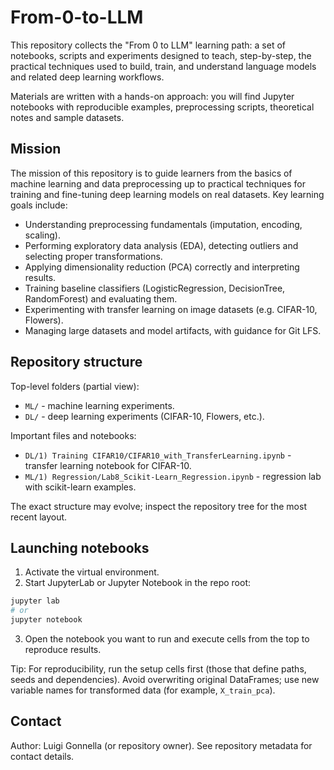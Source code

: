 # From-0-to-LLM

This repository collects the "From 0 to LLM" learning path: a set of notebooks, scripts and experiments designed to teach, step-by-step, the practical techniques used to build, train, and understand language models and related deep learning workflows.

Materials are written with a hands-on approach: you will find Jupyter notebooks with reproducible examples, preprocessing scripts, theoretical notes and sample datasets.

## Mission

The mission of this repository is to guide learners from the basics of machine learning and data preprocessing up to practical techniques for training and fine-tuning deep learning models on real datasets. Key learning goals include:

- Understanding preprocessing fundamentals (imputation, encoding, scaling).
- Performing exploratory data analysis (EDA), detecting outliers and selecting proper transformations.
- Applying dimensionality reduction (PCA) correctly and interpreting results.
- Training baseline classifiers (LogisticRegression, DecisionTree, RandomForest) and evaluating them.
- Experimenting with transfer learning on image datasets (e.g. CIFAR-10, Flowers).
- Managing large datasets and model artifacts, with guidance for Git LFS.

## Repository structure

Top-level folders (partial view):

- `ML/` - machine learning experiments.
- `DL/` - deep learning experiments (CIFAR-10, Flowers, etc.).

Important files and notebooks:

- `DL/1) Training CIFAR10/CIFAR10_with_TransferLearning.ipynb` - transfer learning notebook for CIFAR-10.
- `ML/1) Regression/Lab8_Scikit-Learn_Regression.ipynb` - regression lab with scikit-learn examples.

The exact structure may evolve; inspect the repository tree for the most recent layout.

## Launching notebooks

1. Activate the virtual environment.
2. Start JupyterLab or Jupyter Notebook in the repo root:

```powershell
jupyter lab
# or
jupyter notebook
```

3. Open the notebook you want to run and execute cells from the top to reproduce results.

Tip: For reproducibility, run the setup cells first (those that define paths, seeds and dependencies). Avoid overwriting original DataFrames; use new variable names for transformed data (for example, `X_train_pca`).

## Contact

Author: Luigi Gonnella (or repository owner). See repository metadata for contact details.
